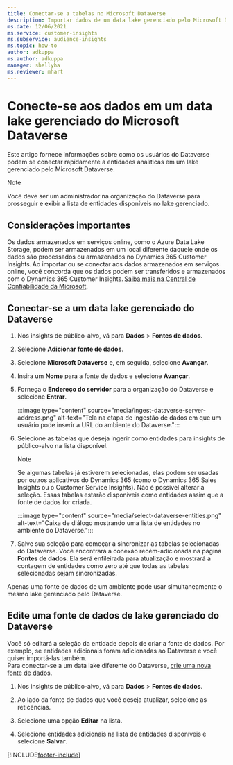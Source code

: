 ```yaml
---
title: Conectar-se a tabelas no Microsoft Dataverse
description: Importar dados de um data lake gerenciado pelo Microsoft Dataverse.
ms.date: 12/06/2021
ms.service: customer-insights
ms.subservice: audience-insights
ms.topic: how-to
author: adkuppa
ms.author: adkuppa
manager: shellyha
ms.reviewer: mhart
---
```


# <a name="connect-to-data-in-a-microsoft-dataverse-managed-data-lake"></a>Conecte-se aos dados em um data lake gerenciado do Microsoft Dataverse



Este artigo fornece informações sobre como os usuários do Dataverse podem se conectar rapidamente a entidades analíticas em um lake gerenciado pelo Microsoft Dataverse. 

> [!NOTE]
> Você deve ser um administrador na organização do Dataverse para prosseguir e exibir a lista de entidades disponíveis no lake gerenciado.

## <a name="important-considerations"></a>Considerações importantes

Os dados armazenados em serviços online, como o Azure Data Lake Storage, podem ser armazenados em um local diferente daquele onde os dados são processados ou armazenados no Dynamics 365 Customer Insights. Ao importar ou se conectar aos dados armazenados em serviços online, você concorda que os dados podem ser transferidos e armazenados com o Dynamics 365 Customer Insights. [Saiba mais na Central de Confiabilidade da Microsoft](https://www.microsoft.com/trust-center).

## <a name="connect-to-a-dataverse-managed-lake"></a>Conectar-se a um data lake gerenciado do Dataverse

1. Nos insights de público-alvo, vá para **Dados** > **Fontes de dados**.

2. Selecione **Adicionar fonte de dados**.

3. Selecione **Microsoft Dataverse** e, em seguida, selecione **Avançar**.

4. Insira um **Nome** para a fonte de dados e selecione **Avançar**. 

5. Forneça o **Endereço do servidor** para a organização do Dataverse e selecione **Entrar**.

   :::image type="content" source="media/ingest-dataverse-server-address.png" alt-text="Tela na etapa de ingestão de dados em que um usuário pode inserir a URL do ambiente do Dataverse.":::

6. Selecione as tabelas que deseja ingerir como entidades para insights de público-alvo na lista disponível.    

   > [!NOTE]
   > Se algumas tabelas já estiverem selecionadas, elas podem ser usadas por outros aplicativos do Dynamics 365 (como o Dynamics 365 Sales Insights ou o Customer Service Insights). Não é possível alterar a seleção. Essas tabelas estarão disponíveis como entidades assim que a fonte de dados for criada.

   :::image type="content" source="media/select-dataverse-entities.png" alt-text="Caixa de diálogo mostrando uma lista de entidades no ambiente do Dataverse.":::

7. Salve sua seleção para começar a sincronizar as tabelas selecionadas do Dataverse. Você encontrará a conexão recém-adicionada na página **Fontes de dados**. Ela será enfileirada para atualização e mostrará a contagem de entidades como zero até que todas as tabelas selecionadas sejam sincronizadas.

Apenas uma fonte de dados de um ambiente pode usar simultaneamente o mesmo lake gerenciado pelo Dataverse.

## <a name="edit-a-dataverse-managed-lake-data-source"></a>Edite uma fonte de dados de lake gerenciado do Dataverse

Você só editará a seleção da entidade depois de criar a fonte de dados. Por exemplo, se entidades adicionais foram adicionadas ao Dataverse e você quiser importá-las também.    
Para conectar-se a um data lake diferente do Dataverse, [crie uma nova fonte de dados](#connect-to-a-dataverse-managed-lake).

1. Nos insights de público-alvo, vá para **Dados** > **Fontes de dados**.

2. Ao lado da fonte de dados que você deseja atualizar, selecione as reticências.

3. Selecione uma opção **Editar** na lista.

4. Selecione entidades adicionais na lista de entidades disponíveis e selecione **Salvar**.

[!INCLUDE[footer-include](../includes/footer-banner.md)]
